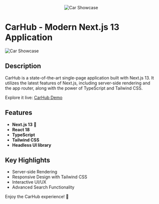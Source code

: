 <div align="center">
  <img src="https://raw.githubusercontent.com/danielwuachin/next-cars/main/public/next-cars-dark.png" alt="Car Showcase">
</div>

# CarHub - Modern Next.js 13 Application
![Car Showcase](https://raw.githubusercontent.com/danielwuachin/next-cars/main/public/next-cars-dark.png)

## Description
CarHub is a state-of-the-art single-page application built with Next.js 13. It utilizes the latest features of Next.js, including server-side rendering and the app router, along with the power of TypeScript and Tailwind CSS.

Explore it live: [CarHub Demo][1]

## Features
- **Next.js 13** 🤩
- **React 18**
- **TypeScript**
- **Tailwind CSS**
- **Headless UI library**

## Key Highlights
- Server-side Rendering
- Responsive Design with Tailwind CSS
- Interactive UI/UX
- Advanced Search Functionality

Enjoy the CarHub experience! 💙

[1]: https://next-cars-phi.vercel.app/